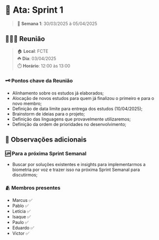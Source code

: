 # 📓 Ata: Sprint 1

> 📆 **Semana 1**: 30/03/2025 à 05/04/2025

## 🧑🏻‍💻 Reunião

> 🏠 **Local**: FCTE<br/>
> ☘️ **Dia**: 03/04/2025<br/>
> ⏱️ **Horário**: 12:00 às 13:00

### 🗝️ Pontos chave da Reunião

- Alinhamento sobre os estudos já elaborados;
- Alocação de novos estudos para quem já finalizou o primeiro e para o novo membro;
- Definição de data limite para entrega dos estudos (10/04/2025);
- Brainstorm de ideias para o projeto;
- Definição das linguagens que provavelmente utilizaremos;
- Definição da ordem de prioridades no desenvolvimento;

## 👀 Observações adicionais

### 🆙 Para a próxima Sprint Semanal

- Buscar por soluções existentes e insights para implementarmos a biometria por voz e trazer isso na próxima Sprint Semanal para discutirmos;

### 🫂 Membros presentes

- Marcus ✅
- Pablo ✅
- Letícia ✅
- Isaque ✅
- Paulo ✅
- Eduardo ✅
- Victor ✅